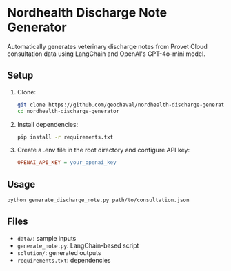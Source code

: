 # Nordhealth Discharge Note Generator

Automatically generates veterinary discharge notes from Provet Cloud consultation data using LangChain and OpenAI's GPT-4o-mini model.

## Setup

1. Clone:
   ```bash
   git clone https://github.com/geochaval/nordhealth-discharge-generator.git
   cd nordhealth-discharge-generator
   ```

2. Install dependencies:
   ```bash
   pip install -r requirements.txt
   ```

3. Create a .env file in the root directory and configure API key: 
   ```ini
   OPENAI_API_KEY = your_openai_key
   ```

## Usage

```bash
python generate_discharge_note.py path/to/consultation.json
```

## Files

- `data/`: sample inputs
- `generate_note.py`: LangChain-based script
- `solution/`: generated outputs
- `requirements.txt`: dependencies